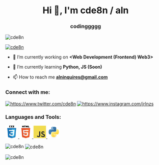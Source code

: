 <h1 align="center">Hi 👋, I'm cde8n / aln</h1>
<h3 align="center">codinggggg</h3>

<p align="left"> <img src="https://komarev.com/ghpvc/?username=cde8n&label=Profile%20views&color=0e75b6&style=flat" alt="cde8n" /> </p>

<p align="left"> <a href="https://github.com/ryo-ma/github-profile-trophy"><img src="https://github-profile-trophy.vercel.app/?username=cde8n" alt="cde8n" /></a> </p>

- 🔭 I’m currently working on **<Web Development (Frontend) Web3>**

- 🌱 I’m currently learning **Python, JS (Soon)**

- 📫 How to reach me **alninquires@gmail.com**

<h3 align="left">Connect with me:</h3>
<p align="left">
<a href="https://twitter.com/https://www.twitter.com/cde8n" target="blank"><img align="center" src="https://raw.githubusercontent.com/rahuldkjain/github-profile-readme-generator/master/src/images/icons/Social/twitter.svg" alt="https://www.twitter.com/cde8n" height="30" width="40" /></a>
<a href="https://instagram.com/https://www.instagram.com/jrlnzs" target="blank"><img align="center" src="https://raw.githubusercontent.com/rahuldkjain/github-profile-readme-generator/master/src/images/icons/Social/instagram.svg" alt="https://www.instagram.com/jrlnzs" height="30" width="40" /></a>
</p>

<h3 align="left">Languages and Tools:</h3>
<p align="left"> <a href="https://www.w3schools.com/css/" target="_blank" rel="noreferrer"> <img src="https://raw.githubusercontent.com/devicons/devicon/master/icons/css3/css3-original-wordmark.svg" alt="css3" width="40" height="40"/> </a> <a href="https://www.w3.org/html/" target="_blank" rel="noreferrer"> <img src="https://raw.githubusercontent.com/devicons/devicon/master/icons/html5/html5-original-wordmark.svg" alt="html5" width="40" height="40"/> </a> <a href="https://developer.mozilla.org/en-US/docs/Web/JavaScript" target="_blank" rel="noreferrer"> <img src="https://raw.githubusercontent.com/devicons/devicon/master/icons/javascript/javascript-original.svg" alt="javascript" width="40" height="40"/> </a> <a href="https://www.python.org" target="_blank" rel="noreferrer"> <img src="https://raw.githubusercontent.com/devicons/devicon/master/icons/python/python-original.svg" alt="python" width="40" height="40"/> </a> </p>

<p><img align="left" src="https://github-readme-stats.vercel.app/api/top-langs?username=cde8n&show_icons=true&locale=en&layout=compact" alt="cde8n" /></p>

<p>&nbsp;<img align="center" src="https://github-readme-stats.vercel.app/api?username=cde8n&show_icons=true&locale=en" alt="cde8n" /></p>

<p><img align="center" src="https://github-readme-streak-stats.herokuapp.com/?user=cde8n&" alt="cde8n" /></p>
